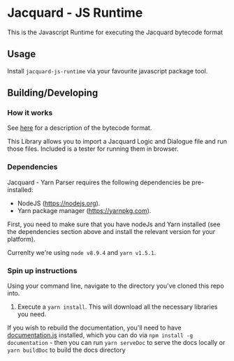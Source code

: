 # Jacquard - JS Runtime

This is the Javascript Runtime for executing the Jacquard bytecode format
 
## Usage

Install `jacquard-js-runtime` via your favourite javascript package tool.

## Building/Developing

### How it works

See [here](https://github.com/StirfireStudios/Jacquard-YarnCompiler/blob/master/README.md) for a description of the bytecode format.

This Library allows you to import a Jacquard Logic and Dialogue file and run those files. Included is a tester for running them in browser.

### Dependencies

Jacquard - Yarn Parser requires the following dependencies be pre-installed:

* NodeJS (https://nodejs.org).
* Yarn package manager (https://yarnpkg.com).

First, you need to make sure that you have nodeJs and Yarn installed (see the dependencies section above and install the relevant version for your platform).

Currenlty we're using `node v8.9.4` and `yarn v1.5.1`.

### Spin up instructions

Using your command line, navigate to the directory you've cloned this repo into.

  1. Execute a `yarn install`. This will download all the necessary libraries you need.
  
If you wish to rebuild the documentation, you'll need to have [documentation.js](http://documentation.js.org/) installed, which you can do via `npm install -g documentation` - then you can run `yarn serveDoc` to serve the docs locally or `yarn buildDoc` to build the docs directory
